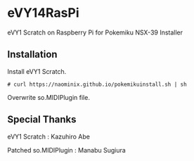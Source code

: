 eVY14RasPi
==========

eVY1 Scratch on Raspberry Pi for Pokemiku NSX-39 Installer

## Installation

Install eVY1 Scratch.

```
# curl https://naominix.github.io/pokemikuinstall.sh | sh
```

Overwrite so.MIDIPlugin file.


## Special Thanks

eVY1 Scratch : Kazuhiro Abe

Patched so.MIDIPlugin : Manabu Sugiura
